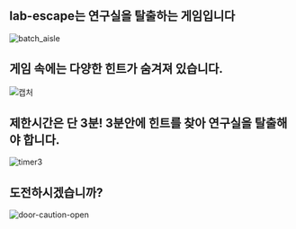 ##
## lab-escape는 연구실을 탈출하는 게임입니다
![batch_aisle](https://user-images.githubusercontent.com/81401022/137632253-f7fde76b-10f7-4ddc-9f73-a07236fd4251.png)
##
## 게임 속에는 다양한 힌트가 숨겨져 있습니다.
![캡처](https://user-images.githubusercontent.com/81401022/137632143-1010ac49-67c8-492a-be93-6afe4af8575f.PNG)
##
## 제한시간은 단 3분! 3분안에 힌트를 찾아 연구실을 탈출해야 합니다.
![timer3](https://user-images.githubusercontent.com/81401022/137631999-0ba2eb56-df12-4dd2-a830-a616900d3853.png)
##
## 도전하시겠습니까?
![door-caution-open](https://user-images.githubusercontent.com/81401022/137631833-fd7d0d20-3d0d-4f55-be32-f3dcbf038636.png)
##
